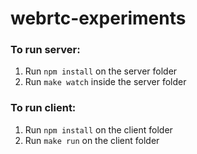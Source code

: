 # webrtc-experiments

### To run server:
1. Run `npm install` on the server folder
2. Run `make watch` inside the server folder

### To run client:
1. Run `npm install` on the client folder
2. Run `make run` on the client folder
